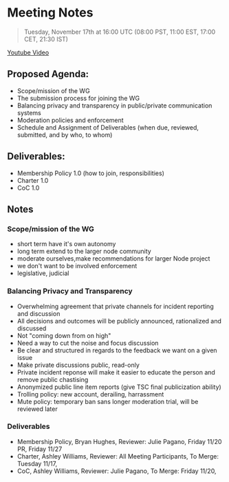 # Meeting Notes
> Tuesday, November 17th at 16:00 UTC (08:00 PST, 11:00 EST, 17:00 CET, 21:30 IST)

[Youtube Video](https://www.youtube.com/watch?v=oBkMYONPYp8)

## Proposed Agenda:
 - Scope/mission of the WG
 - The submission process for joining the WG
 - Balancing privacy and transparency in public/private communication systems
 - Moderation policies and enforcement
 - Schedule and Assignment of Deliverables (when due, reviewed, submitted, and by who, to whom)

## Deliverables:
 - Membership Policy 1.0 (how to join, responsibilities)
 - Charter 1.0
 - CoC 1.0

## Notes

### Scope/mission of the WG
- short term have it's own autonomy
- long term extend to the larger node community
- moderate ourselves,make recommendations for larger Node project
- we don't want to be involved enforcement
- legislative, judicial

### Balancing Privacy and Transparency
- Overwhelming agreement that private channels for incident reporting and discussion
- All decisions and outcomes will be publicly announced, rationalized and discussed
- Not "coming down from on high"
- Need a way to cut the noise and focus discussion
- Be clear and structured in regards to the feedback we want on a given issue
- Make private discussions public, read-only
- Private incident reponse will make it easier to educate the person and remove public chastising
- Anonymized public line item reports (give TSC final publicization ability)
- Trolling policy: new account, derailing, harrassment
- Mute policy: temporary ban sans longer moderation trial, will be reviewed later

### Deliverables
- Membership Policy, Bryan Hughes, Reviewer: Julie Pagano, Friday 11/20 PR,  Friday 11/27
- Charter, Ashley Williams, Reviewer: All Meeting Participants, To Merge: Tuesday 11/17,
- CoC, Ashley Williams, Reviewer: Julie Pagano, To Merge: Friday 11/20,
